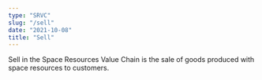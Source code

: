 ```yaml
---
type: "SRVC"
slug: "/sell"
date: "2021-10-08"
title: "Sell"
---
```

Sell in the Space Resources Value Chain is the sale of goods produced with space resources to customers.
